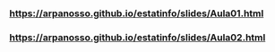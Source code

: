 ### https://arpanosso.github.io/estatinfo/slides/Aula01.html
### https://arpanosso.github.io/estatinfo/slides/Aula02.html
